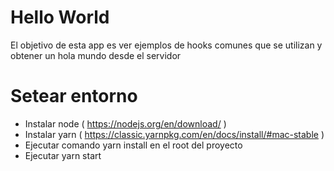 # Hello World

El objetivo de esta app es ver ejemplos de hooks comunes que se utilizan y obtener un hola mundo desde el servidor

# Setear entorno

 - Instalar node ( https://nodejs.org/en/download/ )
 - Instalar yarn ( https://classic.yarnpkg.com/en/docs/install/#mac-stable )
 - Ejecutar comando yarn install en el root del proyecto
 - Ejecutar yarn start
